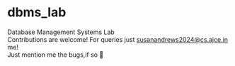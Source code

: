 # dbms_lab  
Database Management Systems Lab  
Contributions are welcome! For queries just [susanandrews2024@cs.ajce.in](ping) me!  
Just mention me the bugs,if so 💯

